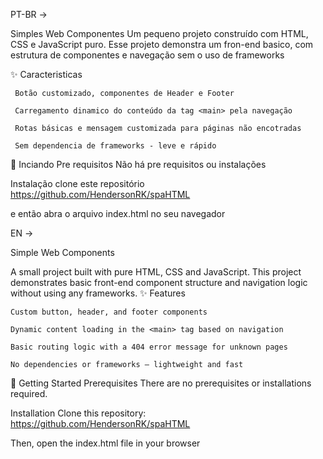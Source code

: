 PT-BR ->

 Simples Web Componentes
Um pequeno projeto construído com HTML, CSS e JavaScript puro. Esse projeto demonstra um fron-end basico, com estrutura de componentes e navegação sem o uso de frameworks

✨ Caracteristicas

     Botão customizado, componentes de Header e Footer

     Carregamento dinamico do conteúdo da tag <main> pela navegação

     Rotas básicas e mensagem customizada para páginas não encotradas

     Sem dependencia de frameworks - leve e rápido

🚀 Inciando
Pre requisitos
Não há pre requisitos ou instalações

Instalação
clone este repositório
https://github.com/HendersonRK/spaHTML

e então abra o arquivo index.html no seu navegador

EN ->

 Simple Web Components

A small project built with pure HTML, CSS and JavaScript. This project demonstrates basic front-end component structure and navigation logic without using any frameworks.
✨ Features

    Custom button, header, and footer components

    Dynamic content loading in the <main> tag based on navigation

    Basic routing logic with a 404 error message for unknown pages

    No dependencies or frameworks — lightweight and fast

🚀 Getting Started
Prerequisites
There are no prerequisites or installations required.

Installation
Clone this repository:
https://github.com/HendersonRK/spaHTML

Then, open the index.html file in your browser
